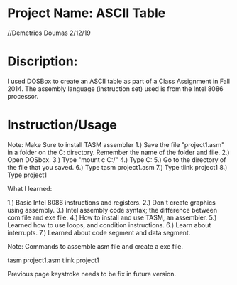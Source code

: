 # Project Name: ASCII Table
//Demetrios Doumas 2/12/19

# Discription:

I used DOSBox to create an ASCII table as part of a Class Assignment in Fall 2014. 
The assembly language (instruction set) used is from the Intel 8086 processor.

# Instruction/Usage
Note: Make Sure to install TASM assembler
1.) Save the file "project1.asm" in a folder on the C: directory. Remember the name of the folder and file.
2.) Open DOSbox.
3.) Type "mount c C:/"
4.) Type C:
5.) Go to the directory of the file that you saved. 
6.) Type tasm project1.asm
7.) Type tlink project1
8.) Type project1




What I learned:

1.) Basic Intel 8086 instructions and registers. 
2.) Don't create graphics using assembly.
3.) Intel assembly code syntax; the difference between com file and exe file.
4.) How to install and use TASM, an assembler.
5.) Learned how to use loops, and condition instructions.
6.) Learn about interrupts.
7.) Learned about code segment and data segment.



Note:
Commands to assemble asm file and create a exe file.

tasm project1.asm
tlink project1

Previous page keystroke needs to be fix in future version. 